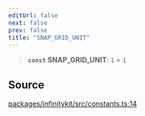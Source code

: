 ```yaml
---
editUrl: false
next: false
prev: false
title: "SNAP_GRID_UNIT"
---
```


> **`const`** **SNAP\_GRID\_UNIT**: `1` = `1`

## Source

[packages/infinitykit/src/constants.ts:14](https://github.com/nodenogg-in/alpha-p2p/blob/e7369be/packages/infinitykit/src/constants.ts#L14)
